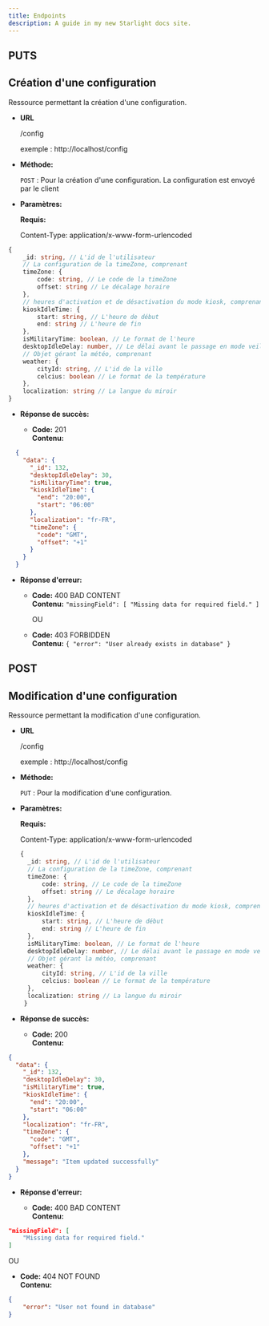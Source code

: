 ```yaml
---
title: Endpoints
description: A guide in my new Starlight docs site.
---
```


## PUTS
## **Création d'une configuration**

Ressource permettant la création d'une configuration.

- **URL**

  /config

  exemple : http://localhost/config

- **Méthode:**

  `POST` : Pour la création d'une configuration. La configuration est envoyé par le client

- **Paramètres:**

  **Requis:**

  Content-Type: application/x-www-form-urlencoded

```typescript
{
    _id: string, // L'id de l'utilisateur
    // La configuration de la timeZone, comprenant
    timeZone: { 
        code: string, // Le code de la timeZone
        offset: string // Le décalage horaire
    },
    // heures d'activation et de désactivation du mode kiosk, comprenant
    kioskIdleTime: { 
        start: string, // L'heure de début
        end: string // L'heure de fin
    },
    isMilitaryTime: boolean, // Le format de l'heure
    desktopIdleDelay: number, // Le délai avant le passage en mode veille
    // Objet gérant la météo, comprenant
    weather: { 
        cityId: string, // L'id de la ville
        celcius: boolean // Le format de la température
    },
    localization: string // La langue du miroir
}
```

- **Réponse de succès:**

  - **Code:** 201 <br />
    **Contenu:** 
```json
  {
    "data": {
      "_id": 132,
      "desktopIdleDelay": 30,
      "isMilitaryTime": true,
      "kioskIdleTime": {
        "end": "20:00",
        "start": "06:00"
      },
      "localization": "fr-FR",
      "timeZone": {
        "code": "GMT",
        "offset": "+1"
      }
    }
  }
```

- **Réponse d'erreur:**

  - **Code:** 400 BAD CONTENT <br />
    **Contenu:** `"missingField": [
        "Missing data for required field."
    ]`

    OU

  - **Code:** 403 FORBIDDEN <br />
    **Contenu:** `{
    "error": "User already exists in database"
}`


## POST
## **Modification d'une configuration**

Ressource permettant la modification d'une configuration.

- **URL**

  /config

  exemple : http://localhost/config

- **Méthode:**

  `PUT` : Pour la modification d'une configuration.

- **Paramètres:**

  **Requis:**

  Content-Type: application/x-www-form-urlencoded

  ```typescript
  {
    _id: string, // L'id de l'utilisateur
    // La configuration de la timeZone, comprenant
    timeZone: { 
        code: string, // Le code de la timeZone
        offset: string // Le décalage horaire
    },
    // heures d'activation et de désactivation du mode kiosk, comprenant
    kioskIdleTime: { 
        start: string, // L'heure de début
        end: string // L'heure de fin
    },
    isMilitaryTime: boolean, // Le format de l'heure
    desktopIdleDelay: number, // Le délai avant le passage en mode veille
    // Objet gérant la météo, comprenant
    weather: { 
        cityId: string, // L'id de la ville
        celcius: boolean // Le format de la température
    },
    localization: string // La langue du miroir
   }
  ```

- **Réponse de succès:**

  - **Code:** 200 <br />
    **Contenu:** 
```json
{
  "data": {
    "_id": 132,
    "desktopIdleDelay": 30,
    "isMilitaryTime": true,
    "kioskIdleTime": {
      "end": "20:00",
      "start": "06:00"
    },
    "localization": "fr-FR",
    "timeZone": {
      "code": "GMT",
      "offset": "+1"
    },
    "message": "Item updated successfully"
  }
}
```

- **Réponse d'erreur:**

  - **Code:** 400 BAD CONTENT <br />
    **Contenu:**
```json
"missingField": [
    "Missing data for required field."
]
```
OU

  - **Code:** 404 NOT FOUND <br />
    **Contenu:** 
```json
{
    "error": "User not found in database"
}
```

